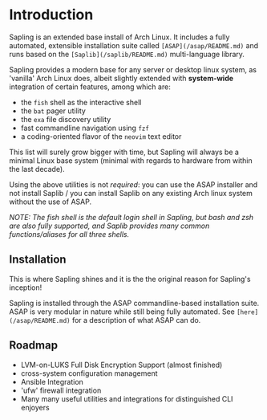 # Introduction

Sapling is an extended base install of Arch Linux. It includes a fully automated,
extensible installation suite called `[ASAP](/asap/README.md)` and runs based on
the `[Saplib](/saplib/README.md)` multi-language library.

Sapling provides a modern base for any server or desktop linux system, as
'vanilla' Arch Linux does, albeit slightly extended with **system-wide**
integration of certain features, among which are:

- the `fish` shell as the interactive shell
- the `bat` pager utility
- the `exa` file discovery utility
- fast commandline navigation using `fzf`
- a coding-oriented flavor of the `neovim` text editor

This list will surely grow bigger with time, but Sapling will always be a minimal
Linux base system (minimal with regards to hardware from within the last decade).

Using the above utilities is not *required*: you can use the ASAP installer and
not install Saplib / you can install Saplib on any existing Arch linux system
without the use of ASAP.

*NOTE: The fish shell is the default login shell in Sapling, but bash and zsh are
also fully supported, and Saplib provides many common functions/aliases for all
three shells.*

## Installation

This is where Sapling shines and it is the the original reason for Sapling's inception!

Sapling is installed through the ASAP commandline-based installation suite.
ASAP is very modular in nature while still being fully automated.
See `[here](/asap/README.md)` for a description of what ASAP can do.

## Roadmap

- LVM-on-LUKS Full Disk Encryption Support (almost finished)
- cross-system configuration management
- Ansible Integration
- 'ufw' firewall integration
- Many many useful utilities and integrations for distinguished CLI enjoyers
